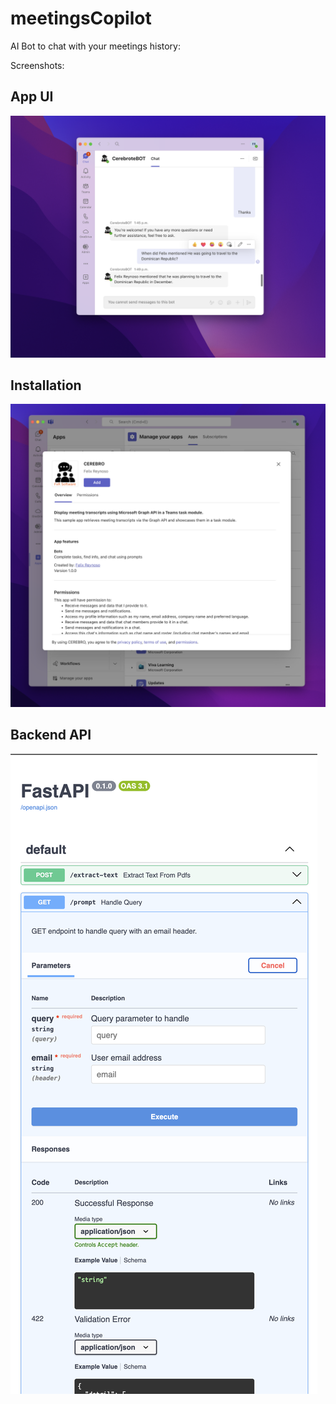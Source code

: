 # meetingsCopilot

AI Bot to chat with your meetings history:

Screenshots:

## App UI

![screen 1](./screen1.png)

## Installation

![screen 2](./screen2.png)

## Backend API

![screen 1](./screen3.png)
